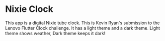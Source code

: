# Nixie Clock

This app is a digital Nixie tube clock.  This is Kevin Ryan's submission to the Lenovo Flutter Clock challenge.
It has a light theme and a dark theme.  Light theme shows weather, Dark theme keeps it dark!
